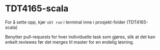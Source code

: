 # TDT4165-scala

For å sette opp, kjør `sbt run` i terminal inne i prosjekt-folder (TDT4165-scala)

Benytter pull-requests for hver individuelle task som gjøres, slik at det kan enkelt reviewes før det merges til master for en endelig løsning. 
